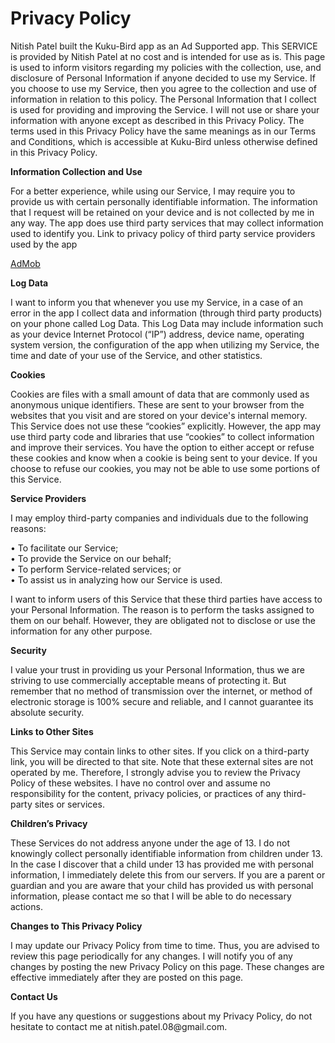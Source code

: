 <h1>Privacy Policy</h1>

<p>
Nitish Patel built the Kuku-Bird app as an Ad Supported app. This SERVICE is provided by Nitish Patel at no cost and is intended for use as is.
This page is used to inform visitors regarding my policies with the collection, use, and disclosure of Personal Information if anyone decided to use my Service.
If you choose to use my Service, then you agree to the collection and use of information in relation to this policy. The Personal Information that I collect is used for providing and improving the Service. I will not use or share your information with anyone except as described in this Privacy Policy.
The terms used in this Privacy Policy have the same meanings as in our Terms and Conditions, which is accessible at Kuku-Bird unless otherwise defined in this Privacy Policy.
</p>

<p><b>Information Collection and Use</b></p>

<p>
For a better experience, while using our Service, I may require you to provide us with certain personally identifiable information. The information that I request will be retained on your device and is not collected by me in any way.
The app does use third party services that may collect information used to identify you.
Link to privacy policy of third party service providers used by the app
  
<a href="https://support.google.com/admob/answer/6128543?hl=en">AdMob</a>
</p>

<p><b>Log Data</b></p>

<p>
I want to inform you that whenever you use my Service, in a case of an error in the app I collect data and information (through third party products) on your phone called Log Data. This Log Data may include information such as your device Internet Protocol (“IP”) address, device name, operating system version, the configuration of the app when utilizing my Service, the time and date of your use of the Service, and other statistics.
</p>  

<p><b>Cookies</b></p>

<p>
Cookies are files with a small amount of data that are commonly used as anonymous unique identifiers. These are sent to your browser from the websites that you visit and are stored on your device's internal memory.
This Service does not use these “cookies” explicitly. However, the app may use third party code and libraries that use “cookies” to collect information and improve their services. You have the option to either accept or refuse these cookies and know when a cookie is being sent to your device. If you choose to refuse our cookies, you may not be able to use some portions of this Service.
</p>  

<p><b>Service Providers</b></p>

<p>
I may employ third-party companies and individuals due to the following reasons:
  
•	To facilitate our Service;<br/>
•	To provide the Service on our behalf;<br/>
•	To perform Service-related services; or<br/>
•	To assist us in analyzing how our Service is used.

I want to inform users of this Service that these third parties have access to your Personal Information. The reason is to perform the tasks assigned to them on our behalf. However, they are obligated not to disclose or use the information for any other purpose.
</p>

<p><b>Security</b></p>

<p>
I value your trust in providing us your Personal Information, thus we are striving to use commercially acceptable means of protecting it. But remember that no method of transmission over the internet, or method of electronic storage is 100% secure and reliable, and I cannot guarantee its absolute security.
</p>  

<p><b>Links to Other Sites</b></p>

<p>
This Service may contain links to other sites. If you click on a third-party link, you will be directed to that site. Note that these external sites are not operated by me. Therefore, I strongly advise you to review the Privacy Policy of these websites. I have no control over and assume no responsibility for the content, privacy policies, or practices of any third-party sites or services.
</p>  

<p><b>Children’s Privacy</b></p>

<p>
These Services do not address anyone under the age of 13. I do not knowingly collect personally identifiable information from children under 13. In the case I discover that a child under 13 has provided me with personal information, I immediately delete this from our servers. If you are a parent or guardian and you are aware that your child has provided us with personal information, please contact me so that I will be able to do necessary actions.
</p> 

<p><b>Changes to This Privacy Policy</b></p>

<p>
I may update our Privacy Policy from time to time. Thus, you are advised to review this page periodically for any changes. I will notify you of any changes by posting the new Privacy Policy on this page. These changes are effective immediately after they are posted on this page.
</p> 

<p><b>Contact Us</b></p>

<p>
If you have any questions or suggestions about my Privacy Policy, do not hesitate to contact me at nitish.patel.08@gmail.com.  
</p>
